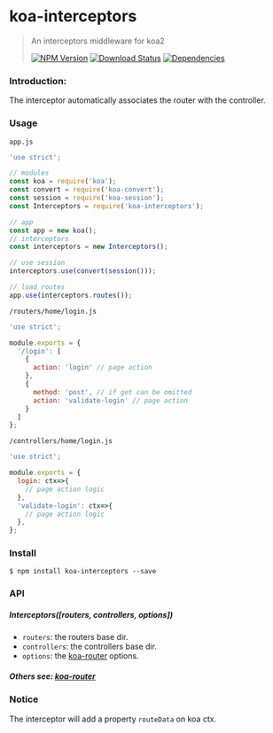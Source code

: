 # koa-interceptors

>An interceptors middleware for koa2
>
>[![NPM Version][npm-image]][npm-url]
>[![Download Status][download-image]][npm-url]
>[![Dependencies][david-image]][david-url]

### Introduction:
The interceptor automatically associates the router with the controller.

### Usage
`app.js`
```js
'use strict';

// modules
const koa = require('koa');
const convert = require('koa-convert');
const session = require('koa-session');
const Interceptors = require('koa-interceptors');

// app
const app = new koa();
// interceptors
const interceptors = new Interceptors();

// use session
interceptors.use(convert(session()));

// load routes
app.use(interceptors.routes());
```

`/routers/home/login.js`
```js
'use strict';

module.exports = {
  '/login': [
    {
      action: 'login' // page action
    },
    {
      method: 'post', // if get can be omitted
      action: 'validate-login' // page action
    }
  ]
};
```

`/controllers/home/login.js`
```js
'use strict';

module.exports = {
  login: ctx=>{
    // page action logic
  },
  'validate-login': ctx=>{
    // page action logic
  },
};
```

### Install
```
$ npm install koa-interceptors --save
```

### API
##### Interceptors([routers, controllers, options])
- `routers`: the routers base dir.
- `controllers`: the controllers base dir.
- `options`: the [koa-router][koa-router-url] options.

##### Others see: [koa-router][koa-router-url]

### Notice
The interceptor will add a property `routeData` on koa ctx.

[npm-image]: http://img.shields.io/npm/v/koa-interceptors.svg?style=flat-square
[npm-url]: https://www.npmjs.org/package/koa-interceptors
[download-image]: http://img.shields.io/npm/dm/koa-interceptors.svg?style=flat-square
[david-image]: http://img.shields.io/david/nuintun/koa-interceptors.svg?style=flat-square
[david-url]: https://david-dm.org/nuintun/koa-interceptors
[koa-router-url]: https://github.com/alexmingoia/koa-router
